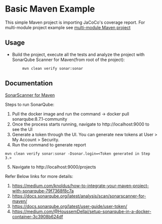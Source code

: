 # Basic Maven Example

This simple Maven project is importing JaCoCo's coverage report. For multi-module project example 
see [multi-module Maven project](../maven-multimodule/README.md)

## Usage

* Build the project, execute all the tests and analyze the project with SonarQube Scanner for Maven(from root  of the project):

```shell
        mvn clean verify sonar:sonar
```

## Documentation

[SonarScanner for Maven](https://docs.sonarqube.org/latest/analysis/scan/sonarscanner-for-maven/)


Steps to run SonarQube:

1. Pull the docker image and run the command -> docker pull sonarqube:8.7.1-community
2. Once the process starts running, navigate to http://localhost:9000 to see the UI
3. Generate a token through the UI. You can generate new tokens at User > My Account > Security.
4. Run the command to generate report

```shell
mvn clean verify sonar:sonar -Dsonar.login=<Token generated in Step 3.>
```

5. Navigate to http://localhost:9000/projects



Refer Below links for more details:

1. https://medium.com/knoldus/how-to-integrate-your-maven-project-with-sonarqube-79f7368f8c7a
2. https://docs.sonarqube.org/latest/analysis/scan/sonarscanner-for-maven/
3. https://docs.sonarqube.org/latest/user-guide/user-token/
4. https://medium.com/@HoussemDellai/setup-sonarqube-in-a-docker-container-3c3908b624df